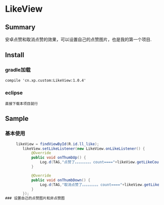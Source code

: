 # LikeView
## Summary
安卓点赞和取消点赞的效果，可以设置自己的点赞图片，也是我的第一个项目.
## Install
### gradle加载
    compile 'cn.xp.custom:LikeView:1.0.4'
### eclipse
    直接下载本项目就行
## Sample
### 基本使用
```java
     likeView = findViewById(R.id.ll_like);
        likeView.setLikeListener(new LikeView.onLikeListener() {
            @Override
            public void onThumbUp() {
                Log.d(TAG,"点赞了。。。。。。。。。count===="+likeView.getLikeCount());
            }

            @Override
            public void onThumbDown() {
                Log.d(TAG,"取消点赞了。。。。。。。。。count===="+likeView.getLikeCount());
            }
        });
### 设置自己的点赞图片和非点赞图
    
